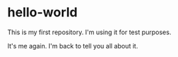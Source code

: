 # hello-world
This is my first repository. I'm using it for test purposes.

It's me again. I'm back to tell you all about it.
